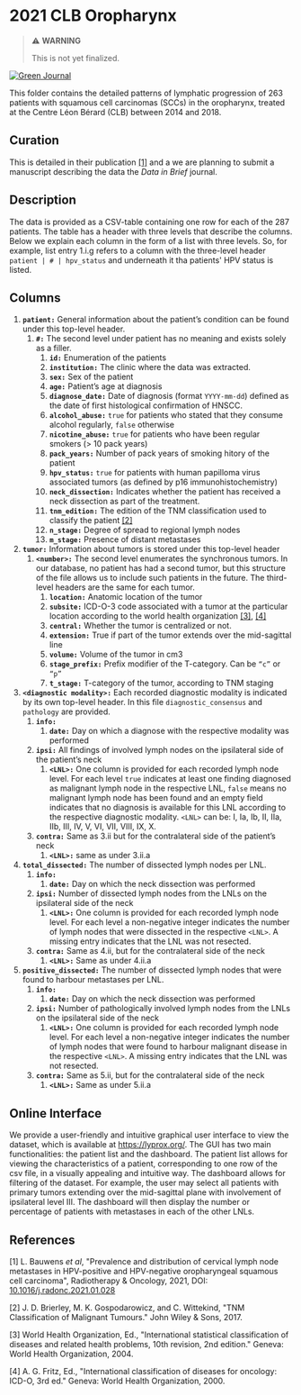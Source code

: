 # 2021 CLB Oropharynx

> ⚠️ **WARNING**
> 
> This is not yet finalized.

[![Green Journal](https://img.shields.io/badge/Rad%20Onc-j.radonc.2021.01.028-3e6e0e)](https://doi.org/10.1016/j.radonc.2021.01.028)

This folder contains the detailed patterns of lymphatic progression of 263 patients with squamous cell carcinomas (SCCs) in the oropharynx, treated at the Centre Léon Bérard (CLB) between 2014 and 2018.

## Curation

This is detailed in their publication [[1]](#1) and a we are planning to submit a manuscript describing the data the *Data in Brief* journal.


## Description

The data is provided as a CSV-table containing one row for each of the 287 patients. The table has a header with three levels that describe the columns. Below we explain each column in the form of a list with three levels. So, for example, list entry 1.i.g refers to a column with the three-level header `patient | # | hpv_status` and underneath it tha patients' HPV status is listed.


## Columns

1. **`patient:`** General information about the patient’s condition can be found under this top-level header.
    1. **`#:`** The second level under patient has no meaning and exists solely as a filler.
        1. **`id:`** Enumeration of the patients
        2. **`institution:`** The clinic where the data was extracted.
        3. **`sex:`** Sex of the patient
        4. **`age:`** Patient’s age at diagnosis
        5. **`diagnose_date:`** Date of diagnosis (format `YYYY-mm-dd`) defined as the date of first histological confirmation of HNSCC.
        6. **`alcohol_abuse:`** `true` for patients who stated that they consume alcohol regularly, `false` otherwise
        7. **`nicotine_abuse:`** `true` for patients who have been regular smokers (> 10 pack years)
        8. **`pack_years:`** Number of pack years of smoking hitory of the patient
        9. **`hpv_status:`** `true` for patients with human papilloma virus associated tumors (as defined by p16 immunohistochemistry)
        10. **`neck_dissection:`** Indicates whether the patient has received a neck dissection as part of the treatment.
        11. **`tnm_edition:`** The edition of the TNM classification used to classify the patient [[2]](#2)
        12. **`n_stage:`** Degree of spread to regional lymph nodes
        13. **`m_stage:`** Presence of distant metastases
2. **`tumor:`** Information about tumors is stored under this top-level header
    1. **`<number>:`** The second level enumerates the synchronous tumors. In our database, no patient has had a second tumor, but this structure of the file allows us to include such patients in the future. The third-level headers are the same for each tumor.
        1. **`location:`** Anatomic location of the tumor
        2. **`subsite:`** ICD-O-3 code associated with a tumor at the particular location according to the world health organization [[3]](#3), [[4]](#4)
        3. **`central:`** Whether the tumor is centralized or not.
        4. **`extension:`** True if part of the tumor extends over the mid-sagittal line
        5. **`volume:`** Volume of the tumor in cm3
        6. **`stage_prefix:`** Prefix modifier of the T-category. Can be `“c”` or `“p”`
        7. **`t_stage:`** T-category of the tumor, according to TNM staging
3. **`<diagnostic modality>:`** Each recorded diagnostic modality is indicated by its own top-level header. In this file `diagnostic_consensus` and `pathology` are provided.
    1. **`info:`** 
        1. **`date:`** Day on which a diagnose with the respective modality was performed
    2. **`ipsi:`** All findings of involved lymph nodes on the ipsilateral side of the patient’s neck
        1. **`<LNL>:`** One column is provided for each recorded lymph node level. For each level `true` indicates at least one finding diagnosed as malignant lymph node in the respective LNL, `false` means no malignant lymph node has been found and an empty field indicates that no diagnosis is available for this LNL according to the respective diagnostic modality. `<LNL>` can be: I, Ia, Ib, II, IIa, IIb, III, IV, V, VI, VII, VIII, IX, X.
    3. **`contra:`** Same as 3.ii but for the contralateral side of the patient’s neck
        1. **`<LNL>:`** same as under 3.ii.a
4. **`total_dissected:`** The number of dissected lymph nodes per LNL.
   1. **`info:`**
      1. **`date:`** Day on which the neck dissection was performed
   2. **`ipsi:`** Number of dissected lymph nodes from the LNLs on the ipsilateral side of the neck
      1. **`<LNL>:`** One column is provided for each recorded lymph node level. For each level a non-negative integer indicates the number of lymph nodes that were dissected in the respective `<LNL>`. A missing entry indicates that the LNL was not resected.
   3. **`contra:`** Same as 4.ii, but for the contralateral side of the neck
      1. **`<LNL>:`** Same as under 4.ii.a
5. **`positive_dissected:`** The number of dissected lymph nodes that were found to harbour metastases per LNL.
   1. **`info:`**
      1. **`date:`** Day on which the neck dissection was performed
   2. **`ipsi:`** Number of pathologically involved lymph nodes from the LNLs on the ipsilateral side of the neck
      1. **`<LNL>:`** One column is provided for each recorded lymph node level. For each level a non-negative integer indicates the number of lymph nodes that were found to harbour malignant disease in the respective `<LNL>`. A missing entry indicates that the LNL was not resected.
   3. **`contra:`** Same as 5.ii, but for the contralateral side of the neck
      1. **`<LNL>:`** Same as under 5.ii.a


## Online Interface

We provide a user-friendly and intuitive graphical user interface to view the dataset, which is available at https://lyprox.org/. The GUI has two main functionalities: the patient list and the dashboard. The patient list allows for viewing the characteristics of a patient, corresponding to one row of the csv file, in a visually appealing and intuitive way. The dashboard allows for filtering of the dataset. For example, the user may select all patients with primary tumors extending over the mid-sagittal plane with involvement of ipsilateral level III. The dashboard will then display the number or percentage of patients with metastases in each of the other LNLs.


## References

<a id="1">[1]</a>
L. Bauwens *et al*, "Prevalence and distribution of cervical lymph node metastases in HPV-positive and HPV-negative oropharyngeal squamous cell carcinoma", Radiotherapy & Oncology, 2021, DOI: [10.1016/j.radonc.2021.01.028](https://doi.org/10.1016/j.radonc.2021.01.028)

<a id="2">[2]</a>
J. D. Brierley, M. K. Gospodarowicz, and C. Wittekind, 
"TNM Classification of Malignant Tumours." 
John Wiley & Sons, 2017.

<a id="3">[3]</a>
World Health Organization, Ed., 
"International statistical classification of diseases and related health problems, 10th revision, 2nd edition." 
Geneva: World Health Organization, 2004.

<a id="4">[4]</a>
A. G. Fritz, Ed., 
"International classification of diseases for oncology: ICD-O, 3rd ed." 
Geneva: World Health Organization, 2000.

